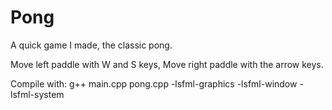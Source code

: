 # Pong
A quick game I made, the classic pong.

Move left paddle with W and S keys,
Move right paddle with the arrow keys.

Compile with: 
g++ main.cpp pong.cpp -lsfml-graphics -lsfml-window -lsfml-system
